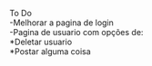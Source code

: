 To Do <br>
-Melhorar a pagina de login<br>
-Pagina de usuario com opções de:<br>
*Deletar usuario<br>
*Postar alguma coisa
